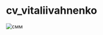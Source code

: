 # cv_vitaliivahnenko

![смм](https://github.com/user-attachments/assets/eb83ee2e-911f-41b2-8e67-eebc8d44316f)
